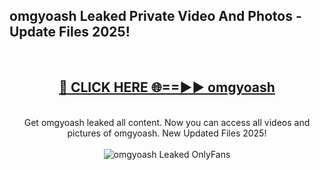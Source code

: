 <h2>omgyoash Leaked Private Video And Photos - Update Files 2025!</h2>
<br>
<div align="center">
<h2><a href="https://linkcuts.com/hfmhzwbr" rel="nofollow">🔴 CLICK HERE 🌐==►► omgyoash</a></h2>
<br>
Get omgyoash leaked all content. Now you can access all videos and pictures of omgyoash. New Updated Files 2025!
<br>
<br>
<a href="https://linkcuts.com/hfmhzwbr" rel="nofollow" data-target="animated-image.originalLink"><img src="https://i.ibb.co.com/WyWwxjT/player-gif2.gif" alt="omgyoash Leaked OnlyFans" style="max-width: 100%; display: inline-block;" data-target="animated-image.originalImage"></a>
</div>
<br>